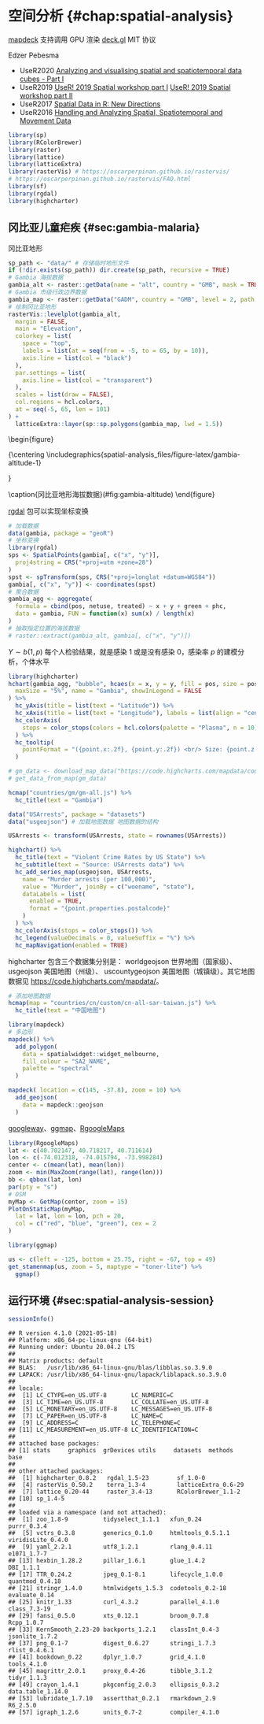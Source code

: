 # 空间分析  {#chap:spatial-analysis}


[mapdeck](https://github.com/SymbolixAU/mapdeck) 支持调用 GPU 渲染
[deck.gl](https://github.com/visgl/deck.gl) MIT 协议


Edzer Pebesma

- UseR2020 [Analyzing and visualising spatial and spatiotemporal data cubes - Part I](https://edzer.github.io/UseR2020/)
- UseR2019 [UseR! 2019 Spatial workshop part I](https://edzer.github.io/UseR2019/part1.html) [UseR! 2019 Spatial workshop part II](https://edzer.github.io/UseR2019/part2.html)
- UseR2017 [Spatial Data in R: New Directions](https://edzer.github.io/UseR2017/)
- UseR2016 [Handling and Analyzing Spatial, Spatiotemporal and Movement Data](https://edzer.github.io/UseR2016/)


```r
library(sp)
library(RColorBrewer)
library(raster)
library(lattice)
library(latticeExtra)
library(rasterVis) # https://oscarperpinan.github.io/rastervis/
# https://oscarperpinan.github.io/rastervis/FAQ.html
library(sf)
library(rgdal)
library(highcharter)
```

## 冈比亚儿童疟疾 {#sec:gambia-malaria}

冈比亚地形


```r
sp_path <- "data/" # 存储临时地形文件
if (!dir.exists(sp_path)) dir.create(sp_path, recursive = TRUE)
# Gambia 海拔数据
gambia_alt <- raster::getData(name = "alt", country = "GMB", mask = TRUE, path = sp_path)
# Gambia 市级行政边界数据
gambia_map <- raster::getData("GADM", country = "GMB", level = 2, path = sp_path)
# 绘制冈比亚地形
rasterVis::levelplot(gambia_alt,
  margin = FALSE,
  main = "Elevation",
  colorkey = list(
    space = "top",
    labels = list(at = seq(from = -5, to = 65, by = 10)),
    axis.line = list(col = "black")
  ),
  par.settings = list(
    axis.line = list(col = "transparent")
  ),
  scales = list(draw = FALSE),
  col.regions = hcl.colors,
  at = seq(-5, 65, len = 101)
) +
  latticeExtra::layer(sp::sp.polygons(gambia_map, lwd = 1.5))
```

\begin{figure}

{\centering \includegraphics{spatial-analysis_files/figure-latex/gambia-altitude-1} 

}

\caption{冈比亚地形海拔数据}(\#fig:gambia-altitude)
\end{figure}

[rgdal](https://rgdal.r-forge.r-project.org/) 包可以实现坐标变换


```r
# 加载数据
data(gambia, package = "geoR")
# 坐标变换
library(rgdal)
sps <- SpatialPoints(gambia[, c("x", "y")],
  proj4string = CRS("+proj=utm +zone=28")
)
spst <- spTransform(sps, CRS("+proj=longlat +datum=WGS84"))
gambia[, c("x", "y")] <- coordinates(spst)
# 聚合数据
gambia_agg <- aggregate(
  formula = cbind(pos, netuse, treated) ~ x + y + green + phc,
  data = gambia, FUN = function(x) sum(x) / length(x)
)
# 抽取指定位置的海拔数据
# raster::extract(gambia_alt, gambia[, c("x", "y")])
```

$Y \sim b(1,p)$ 每个人检验结果，就是感染 1 或是没有感染 0，感染率 $p$ 的建模分析，个体水平


```r
library(highcharter)
hchart(gambia_agg, "bubble", hcaes(x = x, y = y, fill = pos, size = pos),
  maxSize = "5%", name = "Gambia", showInLegend = FALSE
) %>%
  hc_yAxis(title = list(text = "Latitude")) %>%
  hc_xAxis(title = list(text = "Longitude"), labels = list(align = "center")) %>%
  hc_colorAxis(
    stops = color_stops(colors = hcl.colors(palette = "Plasma", n = 10))
  ) %>%
  hc_tooltip(
    pointFormat = "({point.x:.2f}, {point.y:.2f}) <br/> Size: {point.z:.2f}"
  )
```



```r
# gm_data <- download_map_data("https://code.highcharts.com/mapdata/countries/gm/gm-all.js")
# get_data_from_map(gm_data)

hcmap("countries/gm/gm-all.js") %>%
  hc_title(text = "Gambia")
```


```r
data("USArrests", package = "datasets")
data("usgeojson") # 加载地图数据 地图数据的结构

USArrests <- transform(USArrests, state = rownames(USArrests))

highchart() %>%
  hc_title(text = "Violent Crime Rates by US State") %>%
  hc_subtitle(text = "Source: USArrests data") %>%
  hc_add_series_map(usgeojson, USArrests,
    name = "Murder arrests (per 100,000)",
    value = "Murder", joinBy = c("woename", "state"),
    dataLabels = list(
      enabled = TRUE,
      format = "{point.properties.postalcode}"
    )
  ) %>%
  hc_colorAxis(stops = color_stops()) %>%
  hc_legend(valueDecimals = 0, valueSuffix = "%") %>%
  hc_mapNavigation(enabled = TRUE)
```

highcharter 包含三个数据集分别是： worldgeojson 世界地图（国家级）、 usgeojson 美国地图（州级）、  uscountygeojson 美国地图（城镇级）。其它地图数据见 <https://code.highcharts.com/mapdata/>。



```r
# 添加地图数据
hcmap(map = "countries/cn/custom/cn-all-sar-taiwan.js") %>%
  hc_title(text = "中国地图")
```



```r
library(mapdeck)
# 多边形
mapdeck() %>%
  add_polygon(
    data = spatialwidget::widget_melbourne, 
    fill_colour = "SA2_NAME",
    palette = "spectral"
  )

mapdeck( location = c(145, -37.8), zoom = 10) %>%
  add_geojson(
    data = mapdeck::geojson
  )
```

[googleway](https://github.com/SymbolixAU/googleway)、[ggmap](https://github.com/dkahle/ggmap)、[RgoogleMaps](https://github.com/markusloecher/rgooglemaps)


```r
library(RgoogleMaps)
lat <- c(40.702147, 40.718217, 40.711614)
lon <- c(-74.012318, -74.015794, -73.998284)
center <- c(mean(lat), mean(lon))
zoom <- min(MaxZoom(range(lat), range(lon)))
bb <- qbbox(lat, lon)
par(pty = "s")
# OSM
myMap <- GetMap(center, zoom = 15)
PlotOnStaticMap(myMap,
  lat = lat, lon = lon, pch = 20,
  col = c("red", "blue", "green"), cex = 2
)
```



```r
library(ggmap)

us <- c(left = -125, bottom = 25.75, right = -67, top = 49)
get_stamenmap(us, zoom = 5, maptype = "toner-lite") %>%
  ggmap()
```

## 运行环境 {#sec:spatial-analysis-session}


```r
sessionInfo()
```

```
## R version 4.1.0 (2021-05-18)
## Platform: x86_64-pc-linux-gnu (64-bit)
## Running under: Ubuntu 20.04.2 LTS
## 
## Matrix products: default
## BLAS:   /usr/lib/x86_64-linux-gnu/blas/libblas.so.3.9.0
## LAPACK: /usr/lib/x86_64-linux-gnu/lapack/liblapack.so.3.9.0
## 
## locale:
##  [1] LC_CTYPE=en_US.UTF-8       LC_NUMERIC=C              
##  [3] LC_TIME=en_US.UTF-8        LC_COLLATE=en_US.UTF-8    
##  [5] LC_MONETARY=en_US.UTF-8    LC_MESSAGES=en_US.UTF-8   
##  [7] LC_PAPER=en_US.UTF-8       LC_NAME=C                 
##  [9] LC_ADDRESS=C               LC_TELEPHONE=C            
## [11] LC_MEASUREMENT=en_US.UTF-8 LC_IDENTIFICATION=C       
## 
## attached base packages:
## [1] stats     graphics  grDevices utils     datasets  methods   base     
## 
## other attached packages:
##  [1] highcharter_0.8.2   rgdal_1.5-23        sf_1.0-0           
##  [4] rasterVis_0.50.2    terra_1.3-4         latticeExtra_0.6-29
##  [7] lattice_0.20-44     raster_3.4-13       RColorBrewer_1.1-2 
## [10] sp_1.4-5           
## 
## loaded via a namespace (and not attached):
##  [1] zoo_1.8-9          tidyselect_1.1.1   xfun_0.24          purrr_0.3.4       
##  [5] vctrs_0.3.8        generics_0.1.0     htmltools_0.5.1.1  viridisLite_0.4.0 
##  [9] yaml_2.2.1         utf8_1.2.1         rlang_0.4.11       e1071_1.7-7       
## [13] hexbin_1.28.2      pillar_1.6.1       glue_1.4.2         DBI_1.1.1         
## [17] TTR_0.24.2         jpeg_0.1-8.1       lifecycle_1.0.0    quantmod_0.4.18   
## [21] stringr_1.4.0      htmlwidgets_1.5.3  codetools_0.2-18   evaluate_0.14     
## [25] knitr_1.33         curl_4.3.2         parallel_4.1.0     class_7.3-19      
## [29] fansi_0.5.0        xts_0.12.1         broom_0.7.8        Rcpp_1.0.7        
## [33] KernSmooth_2.23-20 backports_1.2.1    classInt_0.4-3     jsonlite_1.7.2    
## [37] png_0.1-7          digest_0.6.27      stringi_1.7.3      rlist_0.4.6.1     
## [41] bookdown_0.22      dplyr_1.0.7        grid_4.1.0         tools_4.1.0       
## [45] magrittr_2.0.1     proxy_0.4-26       tibble_3.1.2       tidyr_1.1.3       
## [49] crayon_1.4.1       pkgconfig_2.0.3    ellipsis_0.3.2     data.table_1.14.0 
## [53] lubridate_1.7.10   assertthat_0.2.1   rmarkdown_2.9      R6_2.5.0          
## [57] igraph_1.2.6       units_0.7-2        compiler_4.1.0
```

